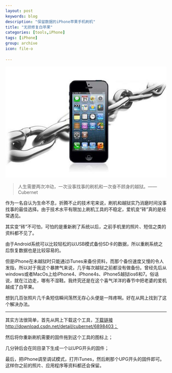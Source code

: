 ```yaml
---
layout: post
keywords: blog
description: "保留数据的iPhone苹果手机刷机"
title: "无损修复白苹果"
categories: [tools,iPhone]
tags: [iPhone]
group: archive
icon: file-o

---
```


![image](/assets/images/2014-2-1-iPhoneJailbreak.jpg)

>人生需要两次冲动，一次没事找事的刷机和一次奋不顾身的越狱。——Cubernet

作为一名自认为生命不息，折腾不止的技术宅来说，刷机和越狱实乃消磨时间没事找事的最佳选择。由于技术水平有限加上刷机工具的不稳定，爱机变“砖”真的是经常遇见。

其实变“砖”不可怕，可怕的是重新刷了系统以后，之前手机里的照片、短信之类的资料都不见了。

<!-- more -->

由于Android系统可以比较轻松的以USB模式备份SD卡的数据，所以重刷系统之后恢复数据也是比较容易的。

但是iPhone在未越狱时只能通过iTunes来备份资料，而那个备份速度又慢的令人发指，所以对于我这个暴脾气来说，几乎每次越狱之前都没有做备份。曾经先后从windows或者MacOs上给iPhone4、iPhone4s、iPhone5越狱ios6和7。俗话说，就在江边走，哪有不湿鞋。我终究还是在这个喜气洋洋的春节中把老婆的爱机越成了白苹果。

想到几百张照片几千条短信瞬间荡然无存心头便是一阵疼啊。好在从网上找到了这个解决办法。

---
其实方法很简单，首先从网上下载这个工具，[下载链接](http://download.csdn.net/detail/cubernet/6898403) http://download.csdn.net/detail/cubernet/6898403；

然后将你重新刷机需要的固件拖到这个工具的图标上；

几分钟后会在同目录下生成一个以UPG开头的固件；

最后，把iPhone调至调试模式，打开iTunes，然后刷那个UPG开头的固件即可。这样你之前的照片、应用程序等资料都还会保留。